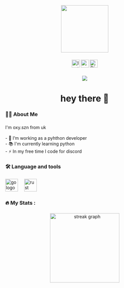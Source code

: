 <div align="center">
  <img height="150" src="https://i.pinimg.com/564x/5a/b9/f6/5ab9f6c8ef675bb5cafbb8cd954e6d14.jpg"  />
</div>

###

<div align="center">
  <img src="https://img.shields.io/static/v1?message=Instagram&logo=Instagram&label=&color=0077B5&logoColor=white&labelColor=&style=for-the-badge" height="25" alt="Instagram logo"  />
  <img src="https://img.shields.io/static/v1?message=Youtube&logo=youtube&label=&color=FF0000&logoColor=white&labelColor=&style=for-the-badge" height="25" alt="youtube logo"  />
  <img src="https://img.shields.io/static/v1?message=Discord&logo=Discord&label=&color=1DA1F2&logoColor=white&labelColor=&style=for-the-badge" height="25" alt="Discord logo"  />
</div>

###
<div align="center">
  <img src="https://visitor-badge.laobi.icu/badge?page_id=oxy-szn.oxy-szn&"  />
</div>

###

<h1 align="center">hey there 👋</h1>

###

<h3 align="left">👩‍💻  About Me</h3>

###

<p align="left">I'm oxy.szn from uk<br><br>- 🔭 I’m working as a pyhthon developer<br>- 📚 I'm currently learning python<br>- ⚡ In my free time I code for discord</p>

###

<h3 align="left">🛠 Language and tools</h3>

###

<div align="left">
  <img src="https://i.pinimg.com/564x/5a/b9/f6/5ab9f6c8ef675bb5cafbb8cd954e6d14.jpg" height="40" alt="go logo"  />
  <img width="12" />
  <img src="https://cdn3.iconfinder.com/data/icons/logos-and-brands-adobe/512/267_Python-512.png" height="40" alt="rust logo"  />
  <img width="12" />
  
</div>

###

<h3 align="left">🔥   My Stats :</h3>

###

<div align="center">
  <img src="https://streak-stats.demolab.com?user=oxy-szn&locale=en&mode=daily&theme=dark&hide_border=false&border_radius=5&order=3" height="220" alt="streak graph"  />
</div>

###
